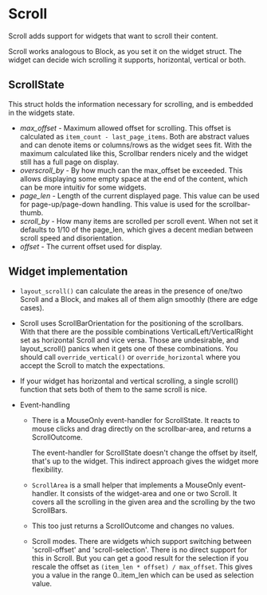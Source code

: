 # Scroll

Scroll adds support for widgets that want to scroll their content.

Scroll works analogous to Block, as you set it on the widget struct.
The widget can decide wich scrolling it supports, horizontal, vertical
or both.

## ScrollState

This struct holds the information necessary for scrolling, and is
embedded in the widgets state.

* *max_offset* - Maximum allowed offset for scrolling. This offset is
  calculated as `item_count - last_page_items`. Both are abstract
  values and can denote items or columns/rows as the widget sees fit.
  With the maximum calculated like this, Scrollbar renders nicely
  and the widget still has a full page on display.
* *overscroll_by* - By how much can the max_offset be exceeded.
  This allows displaying some empty space at the end of the content,
  which can be more intuitiv for some widgets.
* *page_len* - Length of the current displayed page. This value
  can be used for page-up/page-down handling. This value is used
  for the scrollbar-thumb.
* *scroll_by* - How many items are scrolled per scroll event.
  When not set it defaults to 1/10 of the page_len, which gives a
  decent median between scroll speed and disorientation.
* *offset* - The current offset used for display.

## Widget implementation

* `layout_scroll()` can calculate the areas in the presence of one/two Scroll
  and a Block, and makes all of them align smoothly (there are edge cases).

* Scroll uses ScrollBarOrientation for the positioning of the scrollbars.
  With that there are the possible combinations VerticalLeft/VerticalRight
  set as horizontal Scroll and vice versa.
  Those are undesirable, and layout_scroll() panics when it gets one of
  these combinations. You should call `override_vertical()` or `override_horizontal`
  where you accept the Scroll to match the expectations.

* If your widget has horizontal and vertical scrolling, a single scroll() function
  that sets both of them to the same scroll is nice.

* Event-handling
    * There is a MouseOnly event-handler for ScrollState. It reacts to mouse
      clicks and drag directly on the scrollbar-area, and returns a
      ScrollOutcome.

      The event-handler for ScrollState doesn't change the offset by itself,
      that's up to the widget. This indirect approach gives the widget more
      flexibility.

    * `ScrollArea` is a small helper that implements a MouseOnly event-handler.
      It consists of the widget-area and one or two Scroll. It covers all
      the scrolling in the given area and the scrolling by the two ScrollBars.

    * This too just returns a ScrollOutcome and changes no values.

    * Scroll modes. There are widgets which support switching between
      'scroll-offset' and 'scroll-selection'. There is no direct support
      for this in Scroll. But you can get a good result for the selection
      if you rescale the offset as `(item_len * offset) / max_offset`.
      This gives you a value in the range 0..item_len which can be used
      as selection value.
